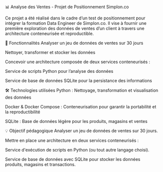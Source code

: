 📊 Analyse des Ventes - Projet de Positionnement Simplon.co

Ce projet a été réalisé dans le cadre d’un test de positionnement pour intégrer la formation Data Engineer de Simplon.co. Il vise à fournir une première exploration des données de ventes d’un client à travers une architecture conteneurisée et reproductible.


🚀 Fonctionnalités
Analyser un jeu de données de ventes sur 30 jours

Nettoyer, transformer et stocker les données

Concevoir une architecture composée de deux services conteneurisés :

Service de scripts Python pour l’analyse des données

Service de base de données SQLite pour la persistance des informations

🛠️ Technologies utilisées
Python : Nettoyage, transformation et visualisation des données

Docker & Docker Compose : Conteneurisation pour garantir la portabilité et la reproductibilité

SQLite : Base de données légère pour les produits, magasins et ventes

💡 Objectif pédagogique
Analyser un jeu de données de ventes sur 30 jours.

Mettre en place une architecture en deux services conteneurisés :

Service d'exécution de scripts en Python (ou tout autre langage choisi).

Service de base de données avec SQLite pour stocker les données produits, magasins et transactions.
